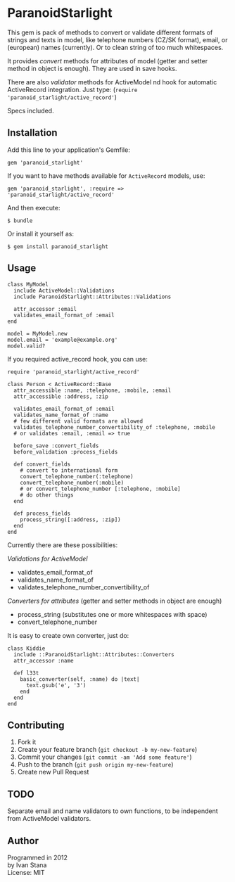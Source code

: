# ParanoidStarlight

This gem is pack of methods to convert or validate
different formats of strings and texts in model,
like telephone numbers (CZ/SK format),
email, or (european) names (currently).
Or to clean string of too much whitespaces.

It provides *convert* methods for attributes of model
(getter and setter method in object is enough).
They are used in save hooks.

There are also *validator* methods for ActiveModel
nd hook for automatic ActiveRecord integration.
Just type: (`require 'paranoid_starlight/active_record'`)

Specs included.

## Installation

Add this line to your application's Gemfile:

    gem 'paranoid_starlight'

If you want to have methods available for `ActiveRecord` models, use:
    
    gem 'paranoid_starlight', :require => 'paranoid_starlight/active_record'

And then execute:

    $ bundle

Or install it yourself as:

    $ gem install paranoid_starlight

## Usage

    class MyModel
      include ActiveModel::Validations
      include ParanoidStarlight::Attributes::Validations
      
      attr_accessor :email
      validates_email_format_of :email
    end

    model = MyModel.new
    model.email = 'example@example.org'
    model.valid?


If you required active_record hook, you can use:

    require 'paranoid_starlight/active_record'

    class Person < ActiveRecord::Base
      attr_accessible :name, :telephone, :mobile, :email
      attr_accessible :address, :zip

      validates_email_format_of :email
      validates_name_format_of :name
      # few different valid formats are allowed
      validates_telephone_number_convertibility_of :telephone, :mobile
      # or validates :email, :email => true

      before_save :convert_fields
      before_validation :process_fields

      def convert_fields
        # convert to international form
        convert_telephone_number(:telephone)
        convert_telephone_number(:mobile)
        # or convert_telephone_number [:telephone, :mobile]
        # do other things
      end

      def process_fields
        process_string([:address, :zip])
      end
    end

Currently there are these possibilities:

*Validations for ActiveModel*

- validates_email_format_of
- validates_name_format_of
- validates_telephone_number_convertibility_of

*Converters for attributes* (getter and setter methods in object are enough)

- process_string (substitutes one or more whitespaces with space)
- convert_telephone_number

It is easy to create own converter, just do:

    class Kiddie
      include ::ParanoidStarlight::Attributes::Converters
      attr_accessor :name
      
      def l33t
        basic_converter(self, :name) do |text|
          text.gsub('e', '3')
        end
      end
    end


## Contributing

1. Fork it
2. Create your feature branch (`git checkout -b my-new-feature`)
3. Commit your changes (`git commit -am 'Add some feature'`)
4. Push to the branch (`git push origin my-new-feature`)
5. Create new Pull Request

## TODO

Separate email and name validators to own functions, to be independent from ActiveModel validators.

## Author
Programmed in 2012  
by Ivan Stana  
License: MIT  

